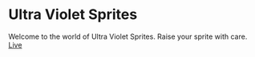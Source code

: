 # Ultra Violet Sprites
Welcome to the world of Ultra Violet Sprites. Raise your sprite with care.
[Live](http://www.ultravioletsprites.com)